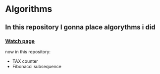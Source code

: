 # Algorithms
## In this repository I gonna place algorythms i did
### [Watch page](https://yupyuser.github.io/Algorithms-page/)

now in this repository:
- TAX counter
- Fibonacci subsequence
